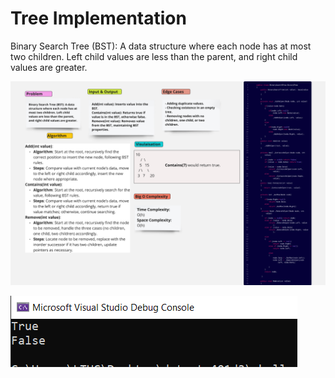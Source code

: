 # Tree Implementation

Binary Search Tree (BST): A data structure where each node has at most two children. Left child values are less than the parent, and right child values are greater.

![whiteboard](./TreeImplementationWhiteboard.PNG)

![output](./Output.PNG)

